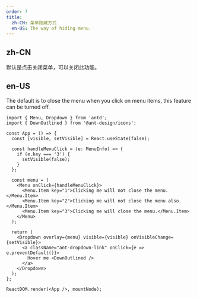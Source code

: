 ```yaml
---
order: 7
title:
  zh-CN: 菜单隐藏方式
  en-US: The way of hiding menu.
---
```


## zh-CN

默认是点击关闭菜单，可以关闭此功能。

## en-US

The default is to close the menu when you click on menu items, this feature can be turned off.

```tsx
import { Menu, Dropdown } from 'antd';
import { DownOutlined } from '@ant-design/icons';

const App = () => {
  const [visible, setVisible] = React.useState(false);

  const handleMenuClick = (e: MenuInfo) => {
    if (e.key === '3') {
      setVisible(false);
    }
  };

  const menu = (
    <Menu onClick={handleMenuClick}>
      <Menu.Item key="1">Clicking me will not close the menu.</Menu.Item>
      <Menu.Item key="2">Clicking me will not close the menu also.</Menu.Item>
      <Menu.Item key="3">Clicking me will close the menu.</Menu.Item>
    </Menu>
  );

  return (
    <Dropdown overlay={menu} visible={visible} onVisibleChange={setVisible}>
      <a className="ant-dropdown-link" onClick={e => e.preventDefault()}>
        Hover me <DownOutlined />
      </a>
    </Dropdown>
  );
};

ReactDOM.render(<App />, mountNode);
```

